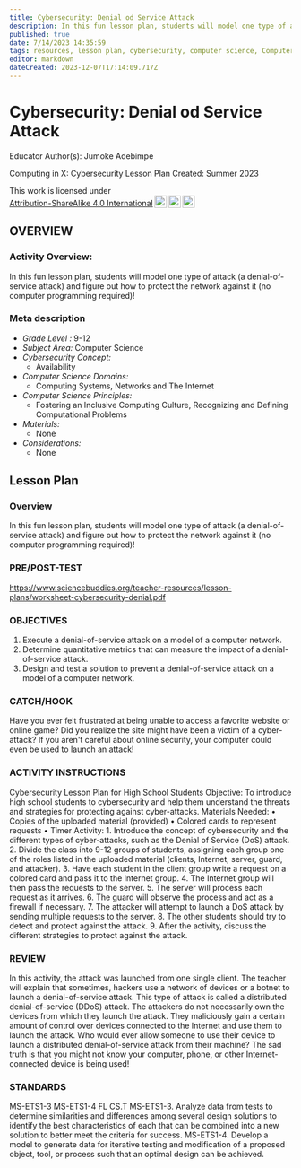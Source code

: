 ```yaml
---
title: Cybersecurity: Denial od Service Attack
description: In this fun lesson plan, students will model one type of attack (a denial-of-service attack) and figure out how to protect the network against it (no computer programming required)!
published: true
date: 7/14/2023 14:35:59
tags: resources, lesson plan, cybersecurity, computer science, Computer Science 
editor: markdown
dateCreated: 2023-12-07T17:14:09.717Z
---
```

# Cybersecurity: Denial od Service Attack


Educator Author(s): Jumoke Adebimpe


Computing in X: Cybersecurity Lesson Plan 
Created: Summer 2023


<p xmlns:cc="http://creativecommons.org/ns#" >This work is licensed under <a href="http://creativecommons.org/licenses/by-sa/4.0/?ref=chooser-v1" target="_blank" rel="license noopener noreferrer" style="display:inline-block;">Attribution-ShareAlike 4.0 International<img style="height:22px!important;margin-left:3px;vertical-align:text-bottom;" src="https://mirrors.creativecommons.org/presskit/icons/cc.svg?ref=chooser-v1"><img style="height:22px!important;margin-left:3px;vertical-align:text-bottom;" src="https://mirrors.creativecommons.org/presskit/icons/by.svg?ref=chooser-v1"><img style="height:22px!important;margin-left:3px;vertical-align:text-bottom;" src="https://mirrors.creativecommons.org/presskit/icons/sa.svg?ref=chooser-v1"></a></p>





## OVERVIEW


### Activity Overview:  
In this fun lesson plan, students will model one type of attack (a denial-of-service attack) and figure out how to protect the network against it (no computer programming required)!


### Meta description
+ *Grade Level :* 9-12 
+ *Subject Area:* Computer Science 
+ *Cybersecurity Concept:* 
   + Availability
+ *Computer Science Domains:*
   + Computing Systems, Networks and The Internet
+ *Computer Science Principles:*
   + Fostering an Inclusive Computing Culture, Recognizing and Defining Computational Problems
+ *Materials:* 
   + None
+ *Considerations:*
   + None


## Lesson Plan
### Overview
In this fun lesson plan, students will model one type of attack (a denial-of-service attack) and figure out how to protect the network against it (no computer programming required)!


### PRE/POST-TEST
https://www.sciencebuddies.org/teacher-resources/lesson-plans/worksheet-cybersecurity-denial.pdf


### OBJECTIVES
1. Execute a denial-of-service attack on a model of a computer network.
2. Determine quantitative metrics that can measure the impact of a denial-of-service attack.
3. Design and test a solution to prevent a denial-of-service attack on a model of a computer network.


### CATCH/HOOK
Have you ever felt frustrated at being unable to access a favorite website or online game? Did you realize the site might have been a victim of a cyber-attack? If you aren't careful about online security, your computer could even be used to launch an attack!


### ACTIVITY INSTRUCTIONS
Cybersecurity Lesson Plan for High School Students Objective: To introduce high school students to cybersecurity and help them understand the threats and strategies for protecting against cyber-attacks. Materials Needed: • Copies of the uploaded material (provided) • Colored cards to represent requests • Timer Activity: 1. Introduce the concept of cybersecurity and the different types of cyber-attacks, such as the Denial of Service (DoS) attack. 2. Divide the class into 9-12 groups of students, assigning each group one of the roles listed in the uploaded material (clients, Internet, server, guard, and attacker). 3. Have each student in the client group write a request on a colored card and pass it to the Internet group. 4. The Internet group will then pass the requests to the server. 5. The server will process each request as it arrives. 6. The guard will observe the process and act as a firewall if necessary. 7. The attacker will attempt to launch a DoS attack by sending multiple requests to the server. 8. The other students should try to detect and protect against the attack. 9. After the activity, discuss the different strategies to protect against the attack.






### REVIEW
In this activity, the attack was launched from one single client. The teacher will explain that sometimes, hackers use a network of devices or a botnet to launch a denial-of-service attack. This type of attack is called a distributed denial-of-service (DDoS) attack. The attackers do not necessarily own the devices from which they launch the attack. They maliciously gain a certain amount of control over devices connected to the Internet and use them to launch the attack. Who would ever allow someone to use their device to launch a distributed denial-of-service attack from their machine? The sad truth is that you might not know your computer, phone, or other Internet-connected device is being used!


### STANDARDS        
MS-ETS1-3
MS-ETS1-4
FL
CS.T
MS-ETS1-3. Analyze data from tests to determine similarities and differences among several design solutions to identify the best characteristics of each that can be combined into a new solution to better meet the criteria for success.
MS-ETS1-4. Develop a model to generate data for iterative testing and modification of a proposed object, tool, or process such that an optimal design can be achieved.
